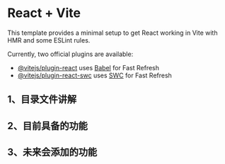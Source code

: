 <!--
 * @Auther: qinzhenhao
 * @Date: 2023-10-25 09:12:04
 * @LastEditors: qinzhenhao
 * @LastEditTime: 2023-10-25 09:16:29
 * @Description: 
-->
# React + Vite

This template provides a minimal setup to get React working in Vite with HMR and some ESLint rules.

Currently, two official plugins are available:

- [@vitejs/plugin-react](https://github.com/vitejs/vite-plugin-react/blob/main/packages/plugin-react/README.md) uses [Babel](https://babeljs.io/) for Fast Refresh
- [@vitejs/plugin-react-swc](https://github.com/vitejs/vite-plugin-react-swc) uses [SWC](https://swc.rs/) for Fast Refresh


## 1、目录文件讲解
## 2、目前具备的功能

## 3、未来会添加的功能